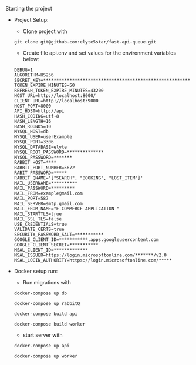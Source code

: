 Starting the project

- Project Setup:

  - Clone project with

  ```
  git clone git@github.com:elyte5star/fast-api-queue.git
  ```

  - Create file api.env and set values for the environment variables below:

  ```
  DEBUG=1
  ALGORITHM=HS256
  SECRET_KEY=***********************************************************
  TOKEN_EXPIRE_MINUTES=50
  REFRESH_TOKEN_EXPIRE_MINUTES=43200
  HOST_URL=http://localhost:8000/
  CLIENT_URL=http://localhost:9000
  HOST_PORT=8000
  API_HOST=http://api
  HASH_CODING=utf-8
  HASH_LENGTH=16
  HASH_ROUNDS=10
  MYSQL_HOST=db
  MYSQL_USER=userExample
  MYSQL_PORT=3306
  MYSQL_DATABASE=elyte
  MYSQL_ROOT_PASSWORD=**************
  MYSQL_PASSWORD=*******
  RABBIT_HOST=****
  RABBIT_PORT_NUMBER=5672
  RABIT_PASSWORD=*****
  RABBIT_QNAME='["SEARCH", "BOOKING", "LOST_ITEM"]'
  MAIL_USERNAME=**********
  MAIL_PASSWORD=*********
  MAIL_FROM=example@mail.com
  MAIL_PORT=587
  MAIL_SERVER=smtp.gmail.com
  MAIL_FROM_NAME="E-COMMERCE APPLICATION "
  MAIL_STARTTLS=true
  MAIL_SSL_TLS=false
  USE_CREDENTIALS=true
  VALIDATE_CERTS=true
  SECURITY_PASSWORD_SALT=***********
  GOOGLE_CLIENT_ID=***********.apps.googleusercontent.com
  GOOGLE_CLIENT_SECRET=***********
  MSAL_CLIENT_ID=*************
  MSAL_ISSUER=https://login.microsoftonline.com/*******/v2.0
  MSAL_LOGIN_AUTHORITY=https://login.microsoftonline.com/*****

  ```

- Docker setup run:

  - Run migrations with

  ```
  docker-compose up db

  docker-compose up rabbitQ
  
  docker-compose build api

  docker-compose build worker
  ```

  - start server with

  ```
  docker-compose up api

  docker-compose up worker

  ```
